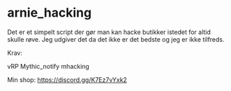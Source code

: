 # arnie_hacking

Det er et simpelt script der gør man kan hacke butikker istedet for altid skulle røve. Jeg udgiver det da det ikke er det bedste og jeg er ikke tilfreds.

Krav:

vRP
Mythic_notify
mhacking

Min shop: https://discord.gg/K7Ez7vYxk2
